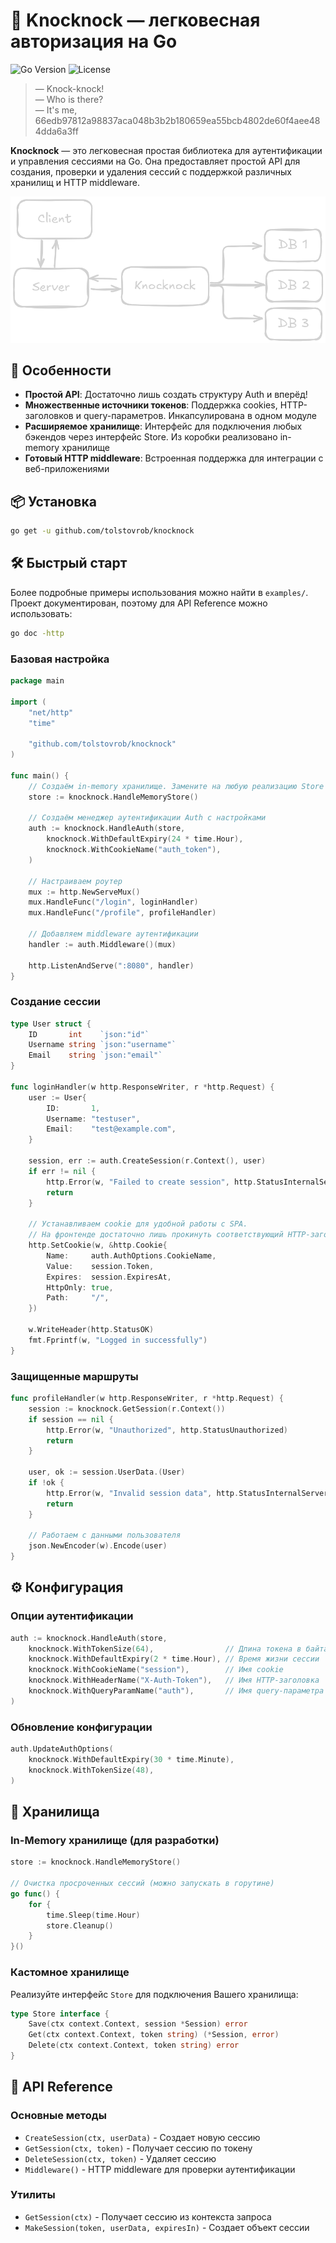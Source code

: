 # 🔐 Knocknock &mdash; легковесная авторизация на Go

![Go Version](https://img.shields.io/badge/Go-1.25.2+-blue.svg)
![License](https://img.shields.io/badge/license-GLWT-green.svg)

> &mdash; Knock-knock! <br />
> &mdash; Who is there? <br />
> &mdash; It's me, 66edb97812a98837aca048b3b2b180659ea55bcb4802de60f4aee484dda6a3ff

**Knocknock** &mdash; это легковесная простая библиотека для аутентификации и управления сессиями на Go. Она предоставляет простой API для создания, проверки и удаления сессий с поддержкой различных хранилищ и HTTP middleware.

![Архитектура Knocknock](docs/architecture.png)

## 🚀 Особенности

- **Простой API**: Достаточно лишь создать структуру Auth и вперёд!
- **Множественные источники токенов**: Поддержка cookies, HTTP-заголовков и query-параметров. Инкапсулирована в одном модуле
- **Расширяемое хранилище**: Интерфейс для подключения любых бэкендов через интерфейс Store. Из коробки реализовано in-memory хранилище
- **Готовый HTTP middleware**: Встроенная поддержка для интеграции с веб-приложениями

## 📦 Установка

```sh
go get -u github.com/tolstovrob/knocknock
```

## 🛠️ Быстрый старт

Более подробные примеры использования можно найти в `examples/`. Проект документирован, поэтому для API Reference можно использовать:

```sh
go doc -http
```

### Базовая настройка

```go
package main

import (
    "net/http"
    "time"
    
    "github.com/tolstovrob/knocknock"
)

func main() {
    // Создаём in-memory хранилище. Замените на любую реализацию Store
    store := knocknock.HandleMemoryStore()
    
    // Создаём менеджер аутентификации Auth с настройками
    auth := knocknock.HandleAuth(store,
        knocknock.WithDefaultExpiry(24 * time.Hour),
        knocknock.WithCookieName("auth_token"),
    )
    
    // Настраиваем роутер
    mux := http.NewServeMux()
    mux.HandleFunc("/login", loginHandler)
    mux.HandleFunc("/profile", profileHandler)
    
    // Добавляем middleware аутентификации
    handler := auth.Middleware()(mux)
    
    http.ListenAndServe(":8080", handler)
}
```

### Создание сессии

```go
type User struct {
    ID       int    `json:"id"`
    Username string `json:"username"`
    Email    string `json:"email"`
}

func loginHandler(w http.ResponseWriter, r *http.Request) {
    user := User{
        ID:       1,
        Username: "testuser",
        Email:    "test@example.com",
    }
    
    session, err := auth.CreateSession(r.Context(), user)
    if err != nil {
        http.Error(w, "Failed to create session", http.StatusInternalServerError)
        return
    }
    
    // Устанавливаем cookie для удобной работы с SPA.
    // На фронтенде достаточно лишь прокинуть соответствующий HTTP-заголовок
    http.SetCookie(w, &http.Cookie{
        Name:     auth.AuthOptions.CookieName,
        Value:    session.Token,
        Expires:  session.ExpiresAt,
        HttpOnly: true,
        Path:     "/",
    })
    
    w.WriteHeader(http.StatusOK)
    fmt.Fprintf(w, "Logged in successfully")
}
```

### Защищенные маршруты

```go
func profileHandler(w http.ResponseWriter, r *http.Request) {
    session := knocknock.GetSession(r.Context())
    if session == nil {
        http.Error(w, "Unauthorized", http.StatusUnauthorized)
        return
    }
    
    user, ok := session.UserData.(User)
    if !ok {
        http.Error(w, "Invalid session data", http.StatusInternalServerError)
        return
    }
    
    // Работаем с данными пользователя
    json.NewEncoder(w).Encode(user)
}
```

## ⚙️ Конфигурация

### Опции аутентификации

```go
auth := knocknock.HandleAuth(store,
    knocknock.WithTokenSize(64),                // Длина токена в байтах
    knocknock.WithDefaultExpiry(2 * time.Hour), // Время жизни сессии
    knocknock.WithCookieName("session"),        // Имя cookie
    knocknock.WithHeaderName("X-Auth-Token"),   // Имя HTTP-заголовка
    knocknock.WithQueryParamName("auth"),       // Имя query-параметра
)
```

### Обновление конфигурации

```go
auth.UpdateAuthOptions(
    knocknock.WithDefaultExpiry(30 * time.Minute),
    knocknock.WithTokenSize(48),
)
```

## 💾 Хранилища

### In-Memory хранилище (для разработки)

```go
store := knocknock.HandleMemoryStore()

// Очистка просроченных сессий (можно запускать в горутине)
go func() {
    for {
        time.Sleep(time.Hour)
        store.Cleanup()
    }
}()
```

### Кастомное хранилище

Реализуйте интерфейс `Store` для подключения Вашего хранилища:

```go
type Store interface {
    Save(ctx context.Context, session *Session) error
    Get(ctx context.Context, token string) (*Session, error)
    Delete(ctx context.Context, token string) error
}
```

## 🔧 API Reference

### Основные методы

- `CreateSession(ctx, userData)` - Создает новую сессию
- `GetSession(ctx, token)` - Получает сессию по токену
- `DeleteSession(ctx, token)` - Удаляет сессию
- `Middleware()` - HTTP middleware для проверки аутентификации

### Утилиты

- `GetSession(ctx)` - Получает сессию из контекста запроса
- `MakeSession(token, userData, expiresIn)` - Создает объект сессии
